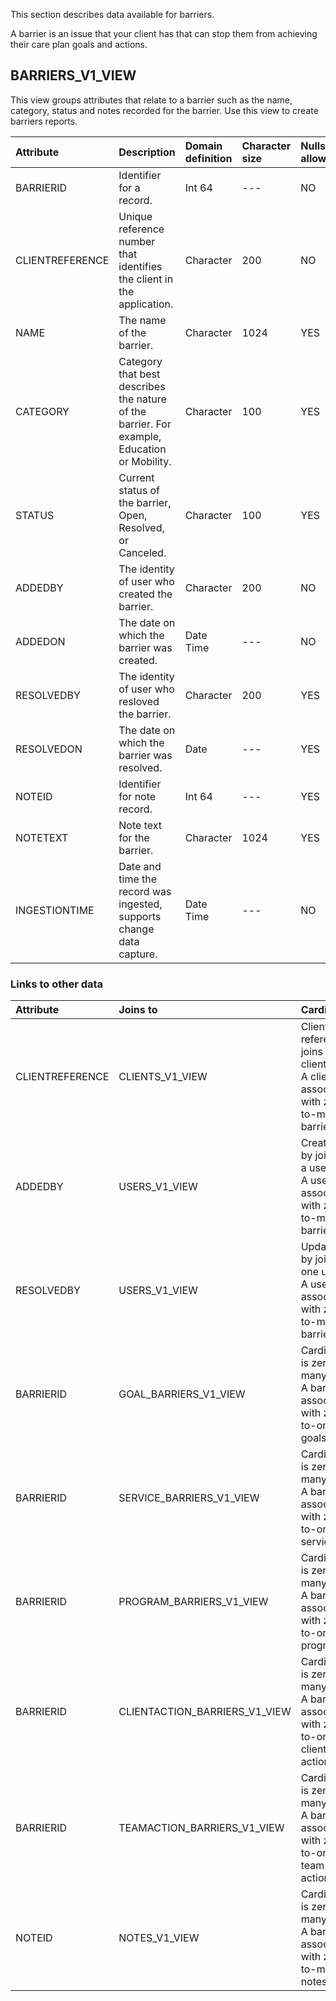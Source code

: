 

This section describes data available for barriers.

A barrier is an issue that your client has that can stop them from achieving their care plan goals and actions.

## BARRIERS_V1_VIEW
This view groups attributes that relate to a barrier such as the name, category, status and notes recorded for the
barrier. Use this view to create barriers reports.

| Attribute      | Description                                                                                 | Domain definition | Character size | Nulls allowed |
|:---------------|:--------------------------------------------------------------------------------------------|:------ |:---------------|:--------------|
| BARRIERID      | Identifier for a record.                                                                    |  Int 64|--- | NO            |
| CLIENTREFERENCE| Unique reference number that identifies the client in the application.                      | Character| 200| NO            |
| NAME           | The name of the barrier.                                                                    | Character| 1024| YES           |
| CATEGORY       | Category that best describes the nature of the barrier. For example, Education or Mobility. | Character| 100| YES           |
| STATUS         | Current status of the barrier, Open, Resolved, or Canceled.                                 | Character| 100| YES           |
| ADDEDBY        | The identity of user who created the barrier.                                               | Character| 200| NO            |
| ADDEDON        | The date on which the barrier was created.                                                  | Date Time|--- | NO            |
| RESOLVEDBY     | The identity of user who resloved the barrier.                                              | Character| 200| YES           |
| RESOLVEDON     | The date on which the barrier was resolved.                                                 | Date| ---| YES           |
| NOTEID         | Identifier for note record.                                                                 |  Int 64| ---| YES           |
| NOTETEXT       | Note text for the barrier.                                                                  | Character| 1024| YES           |
| INGESTIONTIME  | Date and time the record was ingested, supports change data capture.                        | Date Time| ---| NO            |
### Links to other data


| Attribute | Joins to                | Cardinality                                                                                 |
| :-------------- |:------------------------|:--------------------------------------------------------------------------------------------|
| CLIENTREFERENCE| CLIENTS_V1_VIEW         | Client reference joins to a client.<br/> A client is associated with zero-to-many barriers. |
| ADDEDBY | USERS_V1_VIEW           | Created-by joins to a user.<br/> A user is associated with zero-to-many barriers.           |
| RESOLVEDBY | USERS_V1_VIEW           | Updated-by joins to one user.<br/> A user is associated with zero-to-many barriers.         |     
| BARRIERID | GOAL_BARRIERS_V1_VIEW       | Cardinality is zero-to-many. <br/>A barrier is associated with zero-to-one goals.           |
| BARRIERID | SERVICE_BARRIERS_V1_VIEW       | Cardinality is zero-to-many. <br/>A barrier is associated with zero-to-one services.     |
| BARRIERID | PROGRAM_BARRIERS_V1_VIEW       | Cardinality is zero-to-many. <br/>A barrier is associated with zero-to-one programs.     |
| BARRIERID | CLIENTACTION_BARRIERS_V1_VIEW      | Cardinality is zero-to-many. <br/>A barrier is associated with zero-to-one client actions.     |
| BARRIERID | TEAMACTION_BARRIERS_V1_VIEW      | Cardinality is zero-to-many. <br/>A barrier is associated with zero-to-one team actions.     |
| NOTEID | NOTES_V1_VIEW       | Cardinality is zero-to-many. <br/> A barrier is associated with zero-to-many notes.   |
